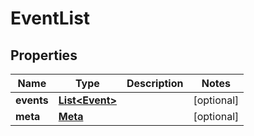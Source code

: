 
# EventList

## Properties
Name | Type | Description | Notes
------------ | ------------- | ------------- | -------------
**events** | [**List&lt;Event&gt;**](Event.md) |  |  [optional]
**meta** | [**Meta**](Meta.md) |  |  [optional]



